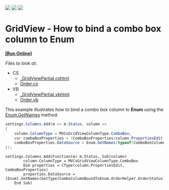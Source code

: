 <!-- default badges list -->
![](https://img.shields.io/endpoint?url=https://codecentral.devexpress.com/api/v1/VersionRange/147419099/17.1.2%2B)
[![](https://img.shields.io/badge/Open_in_DevExpress_Support_Center-FF7200?style=flat-square&logo=DevExpress&logoColor=white)](https://supportcenter.devexpress.com/ticket/details/T830525)
[![](https://img.shields.io/badge/📖_How_to_use_DevExpress_Examples-e9f6fc?style=flat-square)](https://docs.devexpress.com/GeneralInformation/403183)
<!-- default badges end -->
# GridView - How to bind a combo box column to Enum
<!-- run online -->
**[[Run Online]](https://codecentral.devexpress.com/147419099/)**
<!-- run online end -->

*Files to look at:*
* CS
	* [_GridViewPartial.cshtml](https://github.com/DevExpress-Examples/GridView-How-to-bind-a-combo-box-column-to-Enum/blob/17.1.2%2B/CS/ComboBoxColumnBoundToEnum/Views/Home/_GridViewPartial.cshtml)
	* [Order.cs](https://github.com/DevExpress-Examples/GridView-How-to-bind-a-combo-box-column-to-Enum/blob/17.1.2%2B/CS/ComboBoxColumnBoundToEnum/Models/Order.cs)
* VB
	* [_GridViewPartial.vbhtml](https://github.com/DevExpress-Examples/GridView-How-to-bind-a-combo-box-column-to-Enum/blob/17.1.2%2B/VB/ComboColumnBoundToEnum/Views/Home/_GridViewPartial.vbhtml)
	* [Order.vb](https://github.com/DevExpress-Examples/GridView-How-to-bind-a-combo-box-column-to-Enum/blob/17.1.2%2B/VB/ComboColumnBoundToEnum/Models/Order.vb)

This example illustrates how to bind a combo box column to **Enum** using the [Enum.GetNames](https://docs.microsoft.com/en-us/dotnet/api/system.enum.getnames?view=netframework-4.7.2) method:
```csharp
settings.Columns.Add(m => m.Status, column =>
{
	column.ColumnType = MVCxGridViewColumnType.ComboBox;
	var comboBoxProperties = (ComboBoxProperties)column.PropertiesEdit;
	comboBoxProperties.DataSource = Enum.GetNames(typeof(ComboBoxColumnBoundToEnum.Models.OrderHelper.OrderStatus));
});
```
```vbnet
settings.Columns.Add(Function(m) m.Status, Sub(column)
		column.ColumnType = MVCxGridViewColumnType.ComboBox
		Dim properties = CType(column.PropertiesEdit, ComboBoxProperties)
		properties.DataSource = [Enum].GetNames(GetType(ComboColumnBoundToEnum.OrderHelper.OrderStatus))
	End Sub)
```
